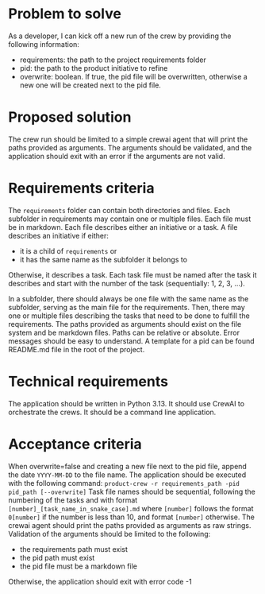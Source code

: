 # Problem to solve

As a developer, I can kick off a new run of the crew by providing the
following information:

- requirements: the path to the project requirements folder
- pid: the path to the product initiative to refine
- overwrite: boolean. If true, the pid file will be overwritten,
  otherwise a new one will be created next to the pid file.

# Proposed solution

The crew run should be limited to a simple crewai agent that will print the
paths provided as arguments.
The arguments should be validated, and the application should exit with an error
if the arguments are not valid.

# Requirements criteria

The `requirements` folder can contain both directories and files.
Each subfolder in requirements may contain one or multiple files.
Each file must be in markdown.
Each file describes either an initiative or a task.
A file describes an initiative if either:

- it is a child of `requirements` or
- it has the same name as the subfolder it belongs to

Otherwise, it describes a task.
Each task file must be named after the task it describes and start with the
number of the task (sequentially: 1, 2, 3, ...).

In a subfolder, there should always be one file with the same name as the
subfolder, serving as the main file for the requirements.
Then, there may one or multiple files describing the tasks that need to be
done to fulfill the requirements.
The paths provided as arguments should exist on the file system and be markdown
files.
Paths can be relative or absolute.
Error messages should be easy to understand.
A template for a pid can be found README.md file in the root of the project.

# Technical requirements

The application should be written in Python 3.13.
It should use CrewAI to orchestrate the crews.
It should be a command line application.

# Acceptance criteria

When overwrite=false and creating a new file next to the pid file, append the
date `YYYY-MM-DD` to the file name.
The application should be executed with the following command:
`product-crew -r requirements_path -pid pid_path [--overwrite]`
Task file names should be sequential, following the numbering of the tasks 
and with format `[number]_[task_name_in_snake_case].md` where `[number]` 
follows the format `0[number]` if the number is less than 10, and format 
`[number]` otherwise.
The crewai agent should print the paths provided as arguments as raw strings.
Validation of the arguments should be limited to the following:
- the requirements path must exist
- the pid path must exist
- the pid file must be a markdown file

Otherwise, the application should exit with error code -1
